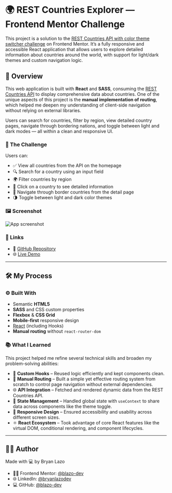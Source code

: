 # 🌍 REST Countries Explorer — Frontend Mentor Challenge

This project is a solution to the [REST Countries API with color theme switcher challenge](https://www.frontendmentor.io/challenges/rest-countries-api-with-color-theme-switcher-5cacc469fec04111f7b848ca) on Frontend Mentor. It’s a fully responsive and accessible React application that allows users to explore detailed information about countries around the world, with support for light/dark themes and custom navigation logic.

## 📌 Overview

This web application is built with **React** and **SASS**, consuming the [REST Countries API](https://restcountries.com/) to display comprehensive data about countries. One of the unique aspects of this project is the **manual implementation of routing**, which helped me deepen my understanding of client-side navigation without relying on external libraries.

Users can search for countries, filter by region, view detailed country pages, navigate through bordering nations, and toggle between light and dark modes — all within a clean and responsive UI.

### 🎯 The Challenge

Users can:

* ✅ View all countries from the API on the homepage
* 🔍 Search for a country using an input field
* 🌍 Filter countries by region
* 📄 Click on a country to see detailed information
* 🔁 Navigate through border countries from the detail page
* 🌗 Toggle between light and dark color themes

### 🖼️ Screenshot

![App screenshot](./screenshoot.png)

### 🔗 Links

* 💾 [GitHub Repository](https://github.com/blazo-dev/frontendmentor-react-countries-app)
* 🌐 [Live Demo](https://blazo-react-countries-app.vercel.app/)

---

## 🛠 My Process

### ⚙️ Built With

* Semantic **HTML5**
* **SASS** and CSS custom properties
* **Flexbox** & **CSS Grid**
* **Mobile-first** responsive design
* [React](https://react.dev/) (including Hooks)
* **Manual routing** without `react-router-dom`

### 📚 What I Learned

This project helped me refine several technical skills and broaden my problem-solving abilities:

* 🧠 **Custom Hooks** – Reused logic efficiently and kept components clean.
* 🧭 **Manual Routing** – Built a simple yet effective routing system from scratch to control page navigation without external dependencies.
* 🌐 **API Integration** – Fetched and rendered dynamic data from the REST Countries API.
* 🔄 **State Management** – Handled global state with `useContext` to share data across components like the theme toggle.
* 📱 **Responsive Design** – Ensured accessibility and usability across different screen sizes.
* ⚛️ **React Ecosystem** – Took advantage of core React features like the virtual DOM, conditional rendering, and component lifecycles.

---

## 🙋‍♂️ Author

Made with 💻 by Bryan Lazo

* 🧑‍💻 Frontend Mentor: [@blazo-dev](https://www.frontendmentor.io/profile/blazo-dev)
* 🌐 LinkedIn: [@bryanlazodev](https://www.linkedin.com/in/bryanlazodev/)
* 💻 GitHub: [@blazo-dev](https://github.com/blazo-dev)
